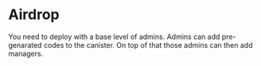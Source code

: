 # Airdrop

You need to deploy with a base level of admins. Admins can add pre-genarated
codes to the canister. On top of that those admins can then add managers.

